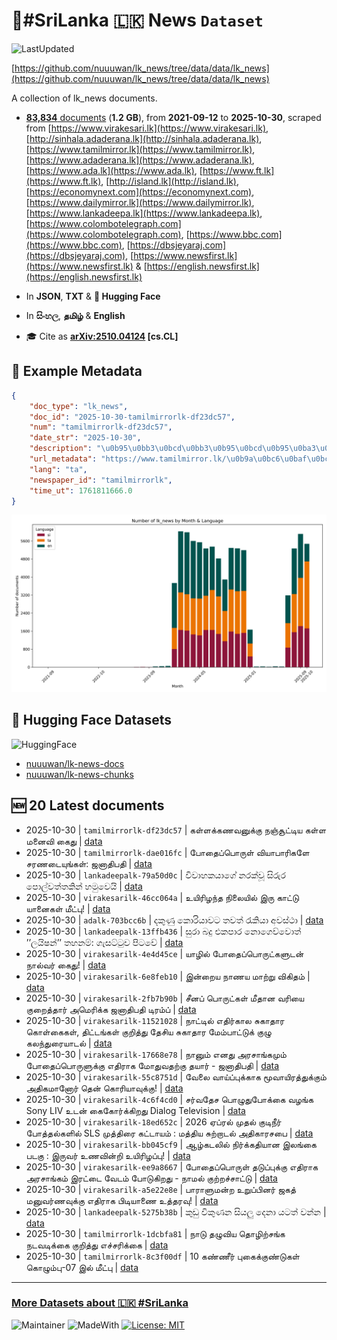 # 📄#SriLanka 🇱🇰 News `Dataset`

![LastUpdated](https://img.shields.io/badge/last_updated-2025--10--30_13:49:13-green)

[https://github.com/nuuuwan/lk_news/tree/data/data/lk_news](https://github.com/nuuuwan/lk_news/tree/data/data/lk_news)

A collection of lk_news documents.

- [**83,834** documents](https://github.com/nuuuwan/lk_news/tree/data/data/lk_news) (**1.2 GB**), from **2021-09-12** to **2025-10-30**, scraped from [https://www.virakesari.lk](https://www.virakesari.lk), [http://sinhala.adaderana.lk](http://sinhala.adaderana.lk), [https://www.tamilmirror.lk](https://www.tamilmirror.lk), [https://www.adaderana.lk](https://www.adaderana.lk), [https://www.ada.lk](https://www.ada.lk), [https://www.ft.lk](https://www.ft.lk), [http://island.lk](http://island.lk), [https://economynext.com](https://economynext.com), [https://www.dailymirror.lk](https://www.dailymirror.lk), [https://www.lankadeepa.lk](https://www.lankadeepa.lk), [https://www.colombotelegraph.com](https://www.colombotelegraph.com), [https://www.bbc.com](https://www.bbc.com), [https://dbsjeyaraj.com](https://dbsjeyaraj.com), [https://www.newsfirst.lk](https://www.newsfirst.lk) & [https://english.newsfirst.lk](https://english.newsfirst.lk)

- In **JSON**, **TXT** & **🤗 Hugging Face**

- In **සිංහල**, **தமிழ்** & **English**

- 🎓 Cite as **[arXiv:2510.04124](https://arxiv.org/abs/2510.04124) [cs.CL]**

## 📝 Example Metadata

```json
{
    "doc_type": "lk_news",
    "doc_id": "2025-10-30-tamilmirrorlk-df23dc57",
    "num": "tamilmirrorlk-df23dc57",
    "date_str": "2025-10-30",
    "description": "\u0b95\u0bb3\u0bcd\u0bb3\u0b95\u0bcd\u0b95\u0ba3\u0bb5\u0ba9\u0bc1\u0b95\u0bcd\u0b95\u0bc1 \u0ba8\u0b9e\u0bcd\u0b9a\u0bc2\u0b9f\u0bcd\u0b9f\u0bbf\u0baf \u0b95\u0bb3\u0bcd\u0bb3 \u0bae\u0ba9\u0bc8\u0bb5\u0bbf \u0b95\u0bc8\u0ba4\u0bc1",
    "url_metadata": "https://www.tamilmirror.lk/\u0b9a\u0bc6\u0baf\u0bcd\u0ba4\u0bbf\u0b95\u0bb3\u0bcd/\u0b95\u0bb3\u0bcd\u0bb3\u0b95\u0bcd\u0b95\u0ba3\u0bb5\u0ba9\u0bc1\u0b95\u0bcd\u0b95\u0bc1-\u0ba8\u0b9e\u0bcd\u0b9a\u0bc2\u0b9f\u0bcd\u0b9f\u0bbf\u0baf-\u0b95\u0bb3\u0bcd\u0bb3-\u0bae\u0ba9\u0bc8\u0bb5\u0bbf-\u0b95\u0bc8\u0ba4\u0bc1/175-367097",
    "lang": "ta",
    "newspaper_id": "tamilmirrorlk",
    "time_ut": 1761811666.0
}
```

![Chart](https://raw.githubusercontent.com/nuuuwan/lk_news/refs/heads/data/data/lk_news/docs_by_month_and_lang.png)

## 🤗 Hugging Face Datasets

![HuggingFace](https://img.shields.io/badge/-HuggingFace-FDEE21?style=for-the-badge&logo=HuggingFace)

- [nuuuwan/lk-news-docs](https://huggingface.co/datasets/nuuuwan/lk-news-docs)
- [nuuuwan/lk-news-chunks](https://huggingface.co/datasets/nuuuwan/lk-news-chunks)

## 🆕 20 Latest documents

- 2025-10-30 | `tamilmirrorlk-df23dc57` | கள்ளக்கணவனுக்கு நஞ்சூட்டிய கள்ள மனைவி கைது | [data](https://github.com/nuuuwan/lk_news/tree/data/data/lk_news/2020s/2025/2025-10-30-tamilmirrorlk-df23dc57)
- 2025-10-30 | `tamilmirrorlk-dae016fc` | போதைப்பொருள் வியாபாரிகளே சரணடையுங்கள்: ஜனாதிபதி | [data](https://github.com/nuuuwan/lk_news/tree/data/data/lk_news/2020s/2025/2025-10-30-tamilmirrorlk-dae016fc)
- 2025-10-30 | `lankadeepalk-79a50d0c` | විවාහකයාගේ නරක්වූ සිරුර පොල්වත්තකින් හමුවෙයි | [data](https://github.com/nuuuwan/lk_news/tree/data/data/lk_news/2020s/2025/2025-10-30-lankadeepalk-79a50d0c)
- 2025-10-30 | `virakesarilk-46cc064a` | உயிரிழந்த நிலையில் இரு காட்டு யானைகள் மீட்பு! | [data](https://github.com/nuuuwan/lk_news/tree/data/data/lk_news/2020s/2025/2025-10-30-virakesarilk-46cc064a)
- 2025-10-30 | `adalk-703bcc6b` | දකුණු කොරියාවට තවත් රැකියා අවස්ථා | [data](https://github.com/nuuuwan/lk_news/tree/data/data/lk_news/2020s/2025/2025-10-30-adalk-703bcc6b)
- 2025-10-30 | `lankadeepalk-13ffb436` | සුරා බදු එකපාර නොගෙව්වොත් ’’ලයිෂන්’’ තහනම්: ගැසට්ටුව පිටවේ | [data](https://github.com/nuuuwan/lk_news/tree/data/data/lk_news/2020s/2025/2025-10-30-lankadeepalk-13ffb436)
- 2025-10-30 | `virakesarilk-4e4d45ce` | யாழில் போதைப்பொருட்களுடன் நால்வர் கைது! | [data](https://github.com/nuuuwan/lk_news/tree/data/data/lk_news/2020s/2025/2025-10-30-virakesarilk-4e4d45ce)
- 2025-10-30 | `virakesarilk-6e8feb10` | இன்றைய நாணய மாற்று விகிதம் | [data](https://github.com/nuuuwan/lk_news/tree/data/data/lk_news/2020s/2025/2025-10-30-virakesarilk-6e8feb10)
- 2025-10-30 | `virakesarilk-2fb7b90b` | சீனப் பொருட்கள் மீதான வரியை குறைத்தார் அமெரிக்க ஜனாதிபதி டிரம்ப் | [data](https://github.com/nuuuwan/lk_news/tree/data/data/lk_news/2020s/2025/2025-10-30-virakesarilk-2fb7b90b)
- 2025-10-30 | `virakesarilk-11521028` | நாட்டில் எதிர்கால சுகாதார கொள்கைகள், திட்டங்கள் குறித்து தேசிய சுகாதார மேம்பாட்டுக் குழு கலந்துரையாடல் | [data](https://github.com/nuuuwan/lk_news/tree/data/data/lk_news/2020s/2025/2025-10-30-virakesarilk-11521028)
- 2025-10-30 | `virakesarilk-17668e78` | நானும் எனது அரசாங்கமும் போதைப்பொருளுக்கு எதிராக மோதுவதற்கு தயார் - ஜனாதிபதி | [data](https://github.com/nuuuwan/lk_news/tree/data/data/lk_news/2020s/2025/2025-10-30-virakesarilk-17668e78)
- 2025-10-30 | `virakesarilk-55c8751d` | வேலை வாய்ப்புக்காக மூவாயிரத்துக்கும் அதிகமானோர் தென் கொரியாவுக்கு! | [data](https://github.com/nuuuwan/lk_news/tree/data/data/lk_news/2020s/2025/2025-10-30-virakesarilk-55c8751d)
- 2025-10-30 | `virakesarilk-4c6f4cd0` | சர்வதேச பொழுதுபோக்கை வழங்க Sony LIV உடன் கைகோர்க்கிறது Dialog Television | [data](https://github.com/nuuuwan/lk_news/tree/data/data/lk_news/2020s/2025/2025-10-30-virakesarilk-4c6f4cd0)
- 2025-10-30 | `virakesarilk-18ed652c` | 2026 ஏப்ரல் முதல் குடிநீர் போத்தல்களில் SLS முத்திரை கட்டாயம் : மத்திய சுற்றாடல் அதிகாரசபை | [data](https://github.com/nuuuwan/lk_news/tree/data/data/lk_news/2020s/2025/2025-10-30-virakesarilk-18ed652c)
- 2025-10-30 | `virakesarilk-bb045cf9` | ஆழ்கடலில் நிர்க்கதியான இலங்கை படகு : இருவர் உணவின்றி உயிரிழப்பு! | [data](https://github.com/nuuuwan/lk_news/tree/data/data/lk_news/2020s/2025/2025-10-30-virakesarilk-bb045cf9)
- 2025-10-30 | `virakesarilk-ee9a8667` | போதைப்பொருள் தடுப்புக்கு எதிராக அரசாங்கம் இரட்டை வேடம் போடுகிறது - நாமல் குற்றச்சாட்டு | [data](https://github.com/nuuuwan/lk_news/tree/data/data/lk_news/2020s/2025/2025-10-30-virakesarilk-ee9a8667)
- 2025-10-30 | `virakesarilk-a5e22e8e` | பாராளுமன்ற உறுப்பினர் ஜகத் மனுவர்ணவுக்கு எதிராக பிடியாணை உத்தரவு! | [data](https://github.com/nuuuwan/lk_news/tree/data/data/lk_news/2020s/2025/2025-10-30-virakesarilk-a5e22e8e)
- 2025-10-30 | `lankadeepalk-5275b38b` | කුඩු විකුණන සියලු දෙනා යටත් වන්න | [data](https://github.com/nuuuwan/lk_news/tree/data/data/lk_news/2020s/2025/2025-10-30-lankadeepalk-5275b38b)
- 2025-10-30 | `tamilmirrorlk-1dcbfa81` | நாடு தழுவிய தொழிற்சங்க நடவடிக்கை குறித்து எச்சரிக்கை | [data](https://github.com/nuuuwan/lk_news/tree/data/data/lk_news/2020s/2025/2025-10-30-tamilmirrorlk-1dcbfa81)
- 2025-10-30 | `tamilmirrorlk-8c3f00df` | 10 கண்ணீர் புகைக்குண்டுகள் கொழும்பு-07 இல் மீட்பு | [data](https://github.com/nuuuwan/lk_news/tree/data/data/lk_news/2020s/2025/2025-10-30-tamilmirrorlk-8c3f00df)

---

### [More Datasets about 🇱🇰 #SriLanka](https://github.com/nuuuwan/lk_datasets)

![Maintainer](https://img.shields.io/badge/maintainer-nuuuwan-red)
![MadeWith](https://img.shields.io/badge/made_with-python-blue)
[![License: MIT](https://img.shields.io/badge/License-MIT-yellow.svg)](https://opensource.org/licenses/MIT)
